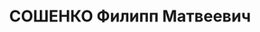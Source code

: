 ---
title: СОШЕНКО Филипп Матвеевич
description: народився 1897 р. у с.Шопино Бєлгородського пов. Курської губ. Українець,
  з робітників, освіта початкова, член ВКП(б) з 1929 р. Проживав у Харкові. Начальник
  7-ї будівельної дільниці Харківського обласного управління зв'язку. Заарештований
  5 вересня 1937 р. як член антирад. троцьйстської терористичної організації правих
  (статті 548, 5411 КК УРСР) і військовою колегією Верховного Суду СРСР 5 грудня 1937
  р. (статті 547, 548, 5411 КК УРСР) засуджений до розстрілу з конфіскацією майна.
  Розстріляний 6 грудня 1937 р. у Харкові. Реабілітований 30 листопада 1957 р.
---